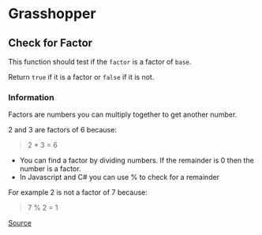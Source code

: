 # Grasshopper

## Check for Factor

This function should test if the `factor` is a factor of `base`.

Return `true` if it is a factor or `false` if it is not.

### Information

Factors are numbers you can multiply together to get another number.

2 and 3 are factors of 6 because:

> 2 * 3 = 6

*   You can find a factor by dividing numbers. If the remainder
    is 0 then the number is a factor.
*   In Javascript and C# you can use % to check for a remainder

For example 2 is not a factor of 7 because:

> 7 % 2 = 1

[Source](https://www.codewars.com/kata/55cbc3586671f6aa070000fb/train/python)